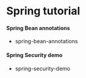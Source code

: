 # Spring tutorial

#### Spring Bean annotations
- spring-bean-annotations

#### Spring Security demo
- spring-security-demo
